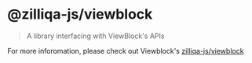# @zilliqa-js/viewblock
> A library interfacing with ViewBlock's APIs

For more inforomation, please check out Viewblock's [zilliqa-js/viewblock](https://github.com/Ashlar/zilliqa-js-viewblock) 